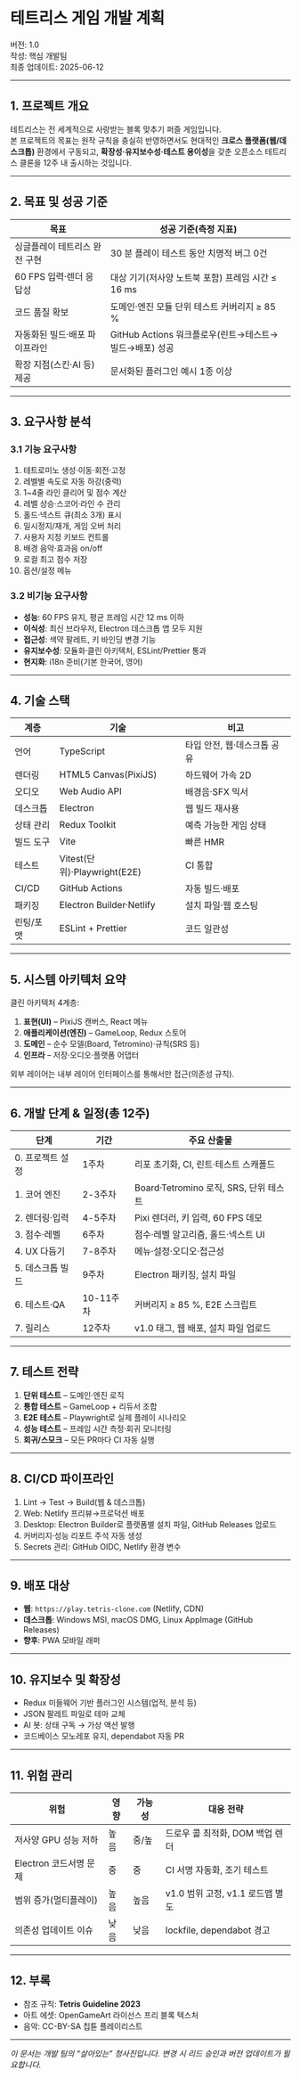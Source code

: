 # 테트리스 게임 개발 계획
버전: 1.0  
작성: 핵심 개발팀  
최종 업데이트: 2025-06-12

---

## 1. 프로젝트 개요
테트리스는 전 세계적으로 사랑받는 블록 맞추기 퍼즐 게임입니다.  
본 프로젝트의 목표는 원작 규칙을 충실히 반영하면서도 현대적인 **크로스 플랫폼(웹/데스크톱)** 환경에서 구동되고, **확장성·유지보수성·테스트 용이성**을 갖춘 오픈소스 테트리스 클론을 12주 내 출시하는 것입니다.

---

## 2. 목표 및 성공 기준
| 목표 | 성공 기준(측정 지표) |
|------|---------------------|
| 싱글플레이 테트리스 완전 구현 | 30 분 플레이 테스트 동안 치명적 버그 0건 |
| 60 FPS 입력·렌더 응답성 | 대상 기기(저사양 노트북 포함) 프레임 시간 ≤ 16 ms |
| 코드 품질 확보 | 도메인·엔진 모듈 단위 테스트 커버리지 ≥ 85 % |
| 자동화된 빌드·배포 파이프라인 | GitHub Actions 워크플로우(린트→테스트→빌드→배포) 성공 |
| 확장 지점(스킨·AI 등) 제공 | 문서화된 플러그인 예시 1종 이상 |

---

## 3. 요구사항 분석
### 3.1 기능 요구사항
1. 테트로미노 생성·이동·회전·고정  
2. 레벨별 속도로 자동 하강(중력)  
3. 1~4줄 라인 클리어 및 점수 계산  
4. 레벨 상승·스코어·라인 수 관리  
5. 홀드·넥스트 큐(최소 3개) 표시  
6. 일시정지/재개, 게임 오버 처리  
7. 사용자 지정 키보드 컨트롤  
8. 배경 음악·효과음 on/off  
9. 로컬 최고 점수 저장  
10. 옵션/설정 메뉴

### 3.2 비기능 요구사항
- **성능**: 60 FPS 유지, 평균 프레임 시간 12 ms 이하  
- **이식성**: 최신 브라우저, Electron 데스크톱 앱 모두 지원  
- **접근성**: 색약 팔레트, 키 바인딩 변경 기능  
- **유지보수성**: 모듈화·클린 아키텍처, ESLint/Prettier 통과  
- **현지화**: i18n 준비(기본 한국어, 영어)

---

## 4. 기술 스택
| 계층 | 기술 | 비고 |
|------|------|------|
| 언어 | TypeScript | 타입 안전, 웹·데스크톱 공유 |
| 렌더링 | HTML5 Canvas(PixiJS) | 하드웨어 가속 2D |
| 오디오 | Web Audio API | 배경음·SFX 믹서 |
| 데스크톱 | Electron | 웹 빌드 재사용 |
| 상태 관리 | Redux Toolkit | 예측 가능한 게임 상태 |
| 빌드 도구 | Vite | 빠른 HMR |
| 테스트 | Vitest(단위)·Playwright(E2E) | CI 통합 |
| CI/CD | GitHub Actions | 자동 빌드·배포 |
| 패키징 | Electron Builder·Netlify | 설치 파일·웹 호스팅 |
| 린팅/포맷 | ESLint + Prettier | 코드 일관성 |

---

## 5. 시스템 아키텍처 요약
클린 아키텍처 4계층:
1. **표현(UI)** – PixiJS 캔버스, React 메뉴  
2. **애플리케이션(엔진)** – GameLoop, Redux 스토어  
3. **도메인** – 순수 모델(Board, Tetromino)·규칙(SRS 등)  
4. **인프라** – 저장·오디오·플랫폼 어댑터  

외부 레이어는 내부 레이어 인터페이스를 통해서만 접근(의존성 규칙).

---

## 6. 개발 단계 & 일정(총 12주)
| 단계 | 기간 | 주요 산출물 |
|------|------|------------|
| 0. 프로젝트 설정 | 1주차 | 리포 초기화, CI, 린트·테스트 스캐폴드 |
| 1. 코어 엔진 | 2-3주차 | Board·Tetromino 로직, SRS, 단위 테스트 |
| 2. 렌더링·입력 | 4-5주차 | Pixi 렌더러, 키 입력, 60 FPS 데모 |
| 3. 점수·레벨 | 6주차 | 점수·레벨 알고리즘, 홀드·넥스트 UI |
| 4. UX 다듬기 | 7-8주차 | 메뉴·설정·오디오·접근성 |
| 5. 데스크톱 빌드 | 9주차 | Electron 패키징, 설치 파일 |
| 6. 테스트·QA | 10-11주차 | 커버리지 ≥ 85 %, E2E 스크립트 |
| 7. 릴리스 | 12주차 | v1.0 태그, 웹 배포, 설치 파일 업로드 |

---

## 7. 테스트 전략
1. **단위 테스트** – 도메인·엔진 로직  
2. **통합 테스트** – GameLoop + 리듀서 조합  
3. **E2E 테스트** – Playwright로 실제 플레이 시나리오  
4. **성능 테스트** – 프레임 시간 측정·회귀 모니터링  
5. **회귀/스모크** – 모든 PR마다 CI 자동 실행

---

## 8. CI/CD 파이프라인
1. Lint → Test → Build(웹 & 데스크톱)  
2. Web: Netlify 프리뷰→프로덕션 배포  
3. Desktop: Electron Builder로 플랫폼별 설치 파일, GitHub Releases 업로드  
4. 커버리지·성능 리포트 주석 자동 생성  
5. Secrets 관리: GitHub OIDC, Netlify 환경 변수

---

## 9. 배포 대상
- **웹**: `https://play.tetris-clone.com` (Netlify, CDN)  
- **데스크톱**: Windows MSI, macOS DMG, Linux AppImage (GitHub Releases)  
- **향후**: PWA 모바일 래퍼

---

## 10. 유지보수 및 확장성
- Redux 미들웨어 기반 플러그인 시스템(업적, 분석 등)  
- JSON 팔레트 파일로 테마 교체  
- AI 봇: 상태 구독 → 가상 액션 발행  
- 코드베이스 모노레포 유지, dependabot 자동 PR

---

## 11. 위험 관리
| 위험 | 영향 | 가능성 | 대응 전략 |
|------|------|--------|-----------|
| 저사양 GPU 성능 저하 | 높음 | 중/높 | 드로우 콜 최적화, DOM 백업 렌더 |
| Electron 코드서명 문제 | 중 | 중 | CI 서명 자동화, 조기 테스트 |
| 범위 증가(멀티플레이) | 높음 | 높음 | v1.0 범위 고정, v1.1 로드맵 별도 |
| 의존성 업데이트 이슈 | 낮음 | 낮음 | lockfile, dependabot 경고 |

---

## 12. 부록
- 참조 규칙: **Tetris Guideline 2023**  
- 아트 에셋: OpenGameArt 라이선스 프리 블록 텍스처  
- 음악: CC-BY-SA 칩튠 플레이리스트  

---

_이 문서는 개발 팀의 “살아있는” 청사진입니다. 변경 시 리드 승인과 버전 업데이트가 필요합니다._
